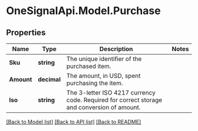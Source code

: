 # OneSignalApi.Model.Purchase

## Properties

Name | Type | Description | Notes
------------ | ------------- | ------------- | -------------
**Sku** | **string** | The unique identifier of the purchased item. | 
**Amount** | **decimal** | The amount, in USD, spent purchasing the item. | 
**Iso** | **string** | The 3-letter ISO 4217 currency code. Required for correct storage and conversion of amount. | 

[[Back to Model list]](../README.md#documentation-for-models) [[Back to API list]](../README.md#documentation-for-api-endpoints) [[Back to README]](../README.md)

